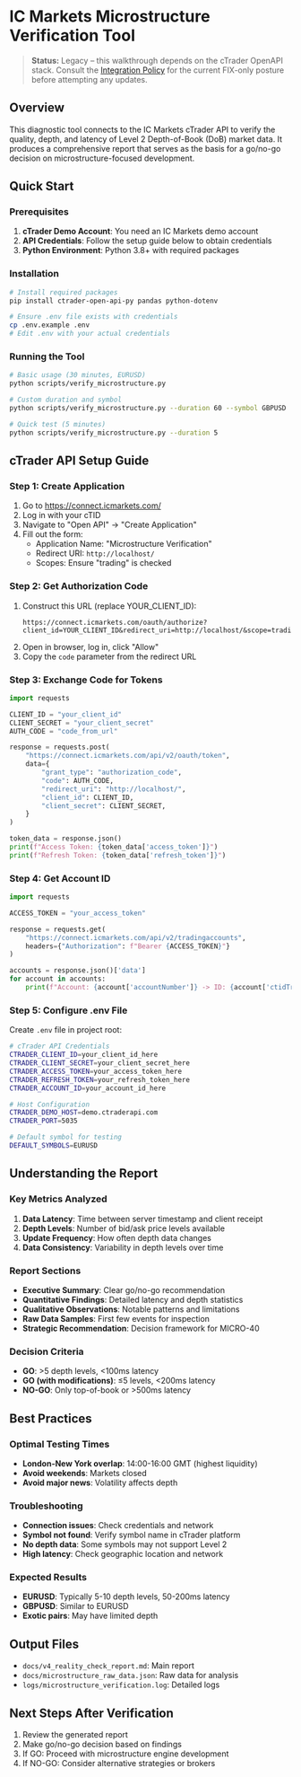 # IC Markets Microstructure Verification Tool

> **Status:** Legacy – this walkthrough depends on the cTrader OpenAPI stack.
> Consult the [Integration Policy](policies/integration_policy.md) for the
> current FIX-only posture before attempting any updates.

## Overview
This diagnostic tool connects to the IC Markets cTrader API to verify the quality, depth, and latency of Level 2 Depth-of-Book (DoB) market data. It produces a comprehensive report that serves as the basis for a go/no-go decision on microstructure-focused development.

## Quick Start

### Prerequisites
1. **cTrader Demo Account**: You need an IC Markets demo account
2. **API Credentials**: Follow the setup guide below to obtain credentials
3. **Python Environment**: Python 3.8+ with required packages

### Installation
```bash
# Install required packages
pip install ctrader-open-api-py pandas python-dotenv

# Ensure .env file exists with credentials
cp .env.example .env
# Edit .env with your actual credentials
```

### Running the Tool
```bash
# Basic usage (30 minutes, EURUSD)
python scripts/verify_microstructure.py

# Custom duration and symbol
python scripts/verify_microstructure.py --duration 60 --symbol GBPUSD

# Quick test (5 minutes)
python scripts/verify_microstructure.py --duration 5
```

## cTrader API Setup Guide

### Step 1: Create Application
1. Go to https://connect.icmarkets.com/
2. Log in with your cTID
3. Navigate to "Open API" → "Create Application"
4. Fill out the form:
   - Application Name: "Microstructure Verification"
   - Redirect URI: `http://localhost/`
   - Scopes: Ensure "trading" is checked

### Step 2: Get Authorization Code
1. Construct this URL (replace YOUR_CLIENT_ID):
   ```
   https://connect.icmarkets.com/oauth/authorize?client_id=YOUR_CLIENT_ID&redirect_uri=http://localhost/&scope=trading
   ```
2. Open in browser, log in, click "Allow"
3. Copy the `code` parameter from the redirect URL

### Step 3: Exchange Code for Tokens
```python
import requests

CLIENT_ID = "your_client_id"
CLIENT_SECRET = "your_client_secret"
AUTH_CODE = "code_from_url"

response = requests.post(
    "https://connect.icmarkets.com/api/v2/oauth/token",
    data={
        "grant_type": "authorization_code",
        "code": AUTH_CODE,
        "redirect_uri": "http://localhost/",
        "client_id": CLIENT_ID,
        "client_secret": CLIENT_SECRET,
    }
)

token_data = response.json()
print(f"Access Token: {token_data['access_token']}")
print(f"Refresh Token: {token_data['refresh_token']}")
```

### Step 4: Get Account ID
```python
import requests

ACCESS_TOKEN = "your_access_token"

response = requests.get(
    "https://connect.icmarkets.com/api/v2/tradingaccounts",
    headers={"Authorization": f"Bearer {ACCESS_TOKEN}"}
)

accounts = response.json()['data']
for account in accounts:
    print(f"Account: {account['accountNumber']} -> ID: {account['ctidTraderAccountId']}")
```

### Step 5: Configure .env File
Create `.env` file in project root:
```bash
# cTrader API Credentials
CTRADER_CLIENT_ID=your_client_id_here
CTRADER_CLIENT_SECRET=your_client_secret_here
CTRADER_ACCESS_TOKEN=your_access_token_here
CTRADER_REFRESH_TOKEN=your_refresh_token_here
CTRADER_ACCOUNT_ID=your_account_id_here

# Host Configuration
CTRADER_DEMO_HOST=demo.ctraderapi.com
CTRADER_PORT=5035

# Default symbol for testing
DEFAULT_SYMBOLS=EURUSD
```

## Understanding the Report

### Key Metrics Analyzed
1. **Data Latency**: Time between server timestamp and client receipt
2. **Depth Levels**: Number of bid/ask price levels available
3. **Update Frequency**: How often depth data changes
4. **Data Consistency**: Variability in depth levels over time

### Report Sections
- **Executive Summary**: Clear go/no-go recommendation
- **Quantitative Findings**: Detailed latency and depth statistics
- **Qualitative Observations**: Notable patterns and limitations
- **Raw Data Samples**: First few events for inspection
- **Strategic Recommendation**: Decision framework for MICRO-40

### Decision Criteria
- **GO**: >5 depth levels, <100ms latency
- **GO (with modifications)**: ≤5 levels, <200ms latency
- **NO-GO**: Only top-of-book or >500ms latency

## Best Practices

### Optimal Testing Times
- **London-New York overlap**: 14:00-16:00 GMT (highest liquidity)
- **Avoid weekends**: Markets closed
- **Avoid major news**: Volatility affects depth

### Troubleshooting
- **Connection issues**: Check credentials and network
- **Symbol not found**: Verify symbol name in cTrader platform
- **No depth data**: Some symbols may not support Level 2
- **High latency**: Check geographic location and network

### Expected Results
- **EURUSD**: Typically 5-10 depth levels, 50-200ms latency
- **GBPUSD**: Similar to EURUSD
- **Exotic pairs**: May have limited depth

## Output Files
- `docs/v4_reality_check_report.md`: Main report
- `docs/microstructure_raw_data.json`: Raw data for analysis
- `logs/microstructure_verification.log`: Detailed logs

## Next Steps After Verification
1. Review the generated report
2. Make go/no-go decision based on findings
3. If GO: Proceed with microstructure engine development
4. If NO-GO: Consider alternative strategies or brokers
